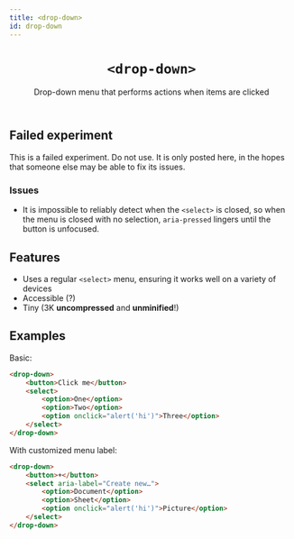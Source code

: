```yaml
---
title: <drop-down>
id: drop-down
---
```

<header>

# `<drop-down>`

Drop-down menu that performs actions when items are clicked

</header>



<section class="failed">

## Failed experiment

This is a failed experiment. Do not use.
It is only posted here, in the hopes that someone else may be able to fix its issues.

### Issues

- It is impossible to reliably detect when the `<select>` is closed,
so when the menu is closed with no selection, `aria-pressed` lingers until the button is unfocused.

</section>

## Features

- Uses a regular `<select>` menu, ensuring it works well on a variety of devices
- Accessible (?)
- Tiny (3K **uncompressed** and **unminified**!)


## Examples

Basic:

```html
<drop-down>
	<button>Click me</button>
	<select>
		<option>One</option>
		<option>Two</option>
		<option onclick="alert('hi')">Three</option>
	</select>
</drop-down>
```

With customized menu label:

```html
<drop-down>
	<button>+</button>
	<select aria-label="Create new…">
		<option>Document</option>
		<option>Sheet</option>
		<option onclick="alert('hi')">Picture</option>
	</select>
</drop-down>
```

